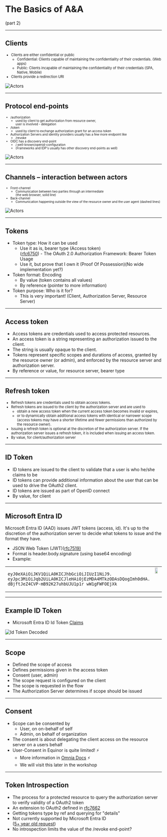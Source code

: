 <!-- markdownlint-disable MD033 MD028-->

# The Basics of A&A

(part 2)

---

## Clients

<div style="font-size:0.8em">

* Clients are either confidential or public 
  * Confidential: Clients capable of maintaining the confidentiality of their credentials. (Web apps)
  * Public: Clients incapable of maintaining the confidentiality of their credentials (SPA, Native, Mobile) 
* Clients provide a redirection URI

</div>

![Actors](content/images/actors.jpg)<!-- .element style="width:40%"-->

---

## Protocol end-points

<div style="font-size:0.7em">

* /authorization
  * used by client to get authorization from resource owner,</br>user is involved - delegation 
* /token
  * used by client to exchange authorization grant for an access token 
* Authorization Servers and identity providers usually has a few more endpoint like
  * /revoke
* OIDC has a discovery end-point
  * /.well-known/openid-configuration
  * (Frameworks and IDP's usually has other discovery end-points as well)

</div>

![Actors](content/images/actors.jpg)<!-- .element style="width:30%"-->

---

## Channels – interaction between actors

<div style="font-size:0.7em">

* Front-channel
  * Communication between two parties through an intermediate </br>(the web browser, solid line)
* Back-channel
  * Communication happening outside the view of the resource owner and the user agent (dashed lines)

</div>

![Actors](content/images/oauth_code_flow.jpg)<!-- .element style="width:50%"-->

---

## Tokens

* Token type: How it can be used
  * Use it as is, bearer type (Access token) <br/> ([rfc6750](https://datatracker.ietf.org/doc/html/rfc6750)) - The OAuth 2.0 Authorization Framework: Bearer Token Usage
  * Use it, but prove that I own it (Proof Of Possession)(No wide implementation yet?)
* Token format: Encoding
  * By value (token contains all values)
  * By reference (pointer to more information)
* Token purpose: Who is it for?
  * This is very important! (Client, Authorization Server, Resource Server)

---

## Access token

* Access tokens are credentials used to access protected resources. 
* An access token is a string representing an authorization issued to the client. 
* The string is usually opaque to the client.
* Tokens represent specific scopes and durations of access, granted by the resource owner (or admin), and enforced by the resource server and authorization server. 
* By reference or value, for resource server, bearer type

---

## Refresh token

<div style="font-size:0.8em">

* Refresh tokens are credentials used to obtain access tokens.
* Refresh tokens are issued to the client by the authorization server and are used to 
  * obtain a new access token when the current access token becomes invalid or expires,
  * or to dynamically obtain additional access tokens with identical or narrower scope (access tokens may have a shorter lifetime and fewer permissions than authorized by the resource owner).
* Issuing a refresh token is optional at the discretion of the authorization server. If the authorization server issues a refresh token, it is included when issuing an access token. 
* By value, for client/authorization server

</div>

---

## ID Token

* ID tokens are issued to the client to validate that a user is who he/she claims to be
* ID tokens can provide additional information about the user that can be used to drive the OAuth2 client.
* ID tokens are issued as part of OpenID connect
* By value, for client

---

## Microsoft Entra ID 

Microsoft Entra ID (AAD) issues JWT tokens (access, id). It's up to the discretion of the authorization server to decide what tokens to issue and the format they have.

* JSON Web Token (JWT)([rfc7519)](https://datatracker.ietf.org/doc/html/rfc7519) 
* Format is header.body.signature (using base64 encoding)
* Example:  


<table>
<col style="width:60%">
<col style="width:40%">
<tr>
  <td style=" vertical-align: top;">
<pre><code>eyJ0eXAiOiJKV1QiLA0KICJhbGciOiJIUzI1NiJ9.
eyJpc3MiOiJqb2UiLA0KICJleHAiOjEzMDA4MTkzODAsDQogImh0dHA.
dBjftJeZ4CVP-mB92K27uhbUJU1p1r_wW1gFWFOEjXk
</code></pre>
  </td>
  <td style=" vertical-align: top;">
  <img src="content/images/jwt_decoded.png" width="60%">
  </td>
</tr>
</table>

---

## Example ID Token

* Microsoft Entra ID Id Token [Claims](https://docs.microsoft.com/en-us/azure/active-directory/develop/id-tokens)

![Id Token Decoded](content/images/id_token_decoded.png)<!-- .element style="width:50%"-->

---

## Scope

* Defined the scope of access
* Defines permissions given in the access token
* Consent (user, admin)
* The scope request is configured on the client
* The scope is requested in the flow
* The Authorization Server determines if scope should be issued

---

## Consent

* Scope can be consented by 
  * User, on on-behalf of self
  * Admin, on behalf of organization
* The consent is about delegating the client access on the resource server on a users behalf
* User-Consent in Equinor is quite limited! ⚡️
  * More information in [Omnia Docs](https://docs.omnia.equinor.com/governance/iam/App-General-Info/) ⚡️
  * We will visit this later in the workshop

---

## Token Introspection

* The process for a protected resource to query the authorization server to verify validity of a OAuth2 token
* An extension to OAuth2 defined in [rfc7662](https://datatracker.ietf.org/doc/html/rfc7662)
* Getting tokens type by ref and querying for "details"
* Not currently supported by Microsoft Entra ID<br/> ([5+ year old request](https://feedback.azure.com/d365community/idea/ea407180-be25-ec11-b6e6-000d3a4f0789))
* No introspection limits the value of the /revoke end-point?
